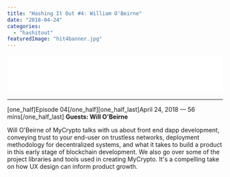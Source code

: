 ```yaml
---
title: "Hashing It Out #4: William O'Beirne"
date: "2018-04-24"
categories: 
  - "hashitout"
featuredImage: "hit4banner.jpg"
---
```


<iframe style="border: none;" src="//html5-player.libsyn.com/embed/episode/id/6516503/height/90/theme/custom/autoplay/no/autonext/no/thumbnail/yes/preload/no/no_addthis/no/direction/backward/render-playlist/no/custom-color/87A93A/" width="100%" height="90" scrolling="no" allowfullscreen="allowfullscreen"></iframe>

* * *

\[one\_half\]Episode 04\[/one\_half\]\[one\_half\_last\]April 24, 2018 — 56 mins\[/one\_half\_last\] **Guests: Will O'Beirne**

Will O'Beirne of MyCrypto talks with us about front end dapp development, conveying trust to your end-user on trustless networks, deployment methodology for decentralized systems, and what it takes to build a product in this early stage of blockchain development. We also go over some of the project libraries and tools used in creating MyCrypto. It's a compelling take on how UX design can inform product growth.
